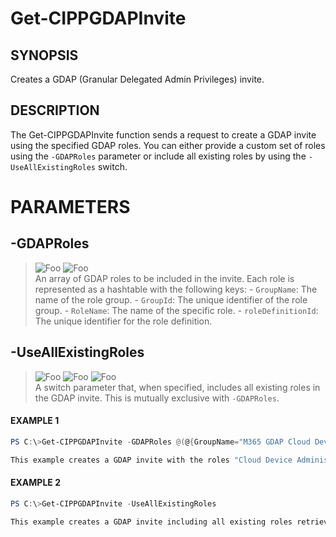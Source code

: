 # Get-CIPPGDAPInvite
## SYNOPSIS
Creates a GDAP (Granular Delegated Admin Privileges) invite.
## DESCRIPTION
The Get-CIPPGDAPInvite function sends a request to create a GDAP invite using the specified GDAP roles. 
You can either provide a custom set of roles using the `-GDAPRoles` parameter or include all existing roles by using the `-UseAllExistingRoles` switch.
# PARAMETERS

## **-GDAPRoles**
> ![Foo](https://img.shields.io/badge/Type-Array-Blue?) ![Foo](https://img.shields.io/badge/Mandatory-FALSE-Green?) \
An array of GDAP roles to be included in the invite. Each role is represented as a hashtable with the following keys: - `GroupName`: The name of the role group. - `GroupId`: The unique identifier of the role group. - `RoleName`: The name of the specific role. - `roleDefinitionId`: The unique identifier for the role definition.

  ## **-UseAllExistingRoles**
> ![Foo](https://img.shields.io/badge/Type-SwitchParameter-Blue?) ![Foo](https://img.shields.io/badge/Mandatory-FALSE-Green?) ![Foo](https://img.shields.io/badge/DefaultValue-False-Blue?color=5547a8)\
A switch parameter that, when specified, includes all existing roles in the GDAP invite. This is mutually exclusive with `-GDAPRoles`.

 #### EXAMPLE 1
```powershell
PS C:\>Get-CIPPGDAPInvite -GDAPRoles @(@{GroupName="M365 GDAP Cloud Device Administrator";GroupId="fa03defa-27c4-4639-8e50-14cbb746a78d";RoleName="Cloud Device Administrator";roleDefinitionId="7698a772-787b-4ac8-901f-60d6b08affd2"},@{GroupName="M365 GDAP Intune Administrator";GroupId="3d1c917f-8d1e-4a1e-a61c-df3263a0d1bc";RoleName="Intune Administrator";roleDefinitionId="3a2c62db-5318-420d-8d74-23affee5d9d5"})

This example creates a GDAP invite with the roles "Cloud Device Administrator" and "Intune Administrator."
```
 #### EXAMPLE 2
```powershell
PS C:\>Get-CIPPGDAPInvite -UseAllExistingRoles

This example creates a GDAP invite including all existing roles retrieved by the `Get-CIPPGDAPRoles` function.
```

